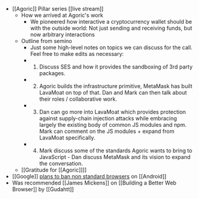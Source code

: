 - [[Agoric]] Pillar series [[live stream]]
    - How we arrived at Agoric's work
        - We pioneered how interactive a cryptocurrency wallet should be with the outside world: Not just sending and receiving funds, but now arbitrary interactions
    - Outline from semino
        - Just some high-level notes on topics we can discuss for the call. Feel free to make edits as necessary: 
        - 1. Discuss SES and how it provides the sandboxing of 3rd party packages. 
        - 2. Agoric builds the infrastructure primitive, MetaMask has built LavaMoat on top of that. Dan and Mark can then talk about their roles / collaborative work. 
        - 3. Dan can go more into LavaMoat which provides protection against supply-chain injection attacks while embracing largely the existing body of common JS modules and npm. Mark can comment on the JS modules + expand from LavaMoat specifically. 
        - 4. Mark discuss some of the standards Agoric wants to bring to JavaScript - Dan discuss MetaMask and its vision to expand the conversation.
    - [[Gratitude for [[Agoric]]]]
- [[Google]] [plans to ban non standard browsers](https://developers.googleblog.com/2020/08/guidance-for-our-effort-to-block-less-secure-browser-and-apps.html) on [[Android]]
- Was recommended [[James Mickens]] on [[Building a Better Web Browser]] by [[Gudahtt]]
